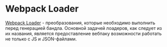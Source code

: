# Webpack Loader

[Webpack Loader](https://webpack.js.org/loaders/) - преобразования, которые необходимо выполнить перед генерацией бандла. Основной задачей лоадеров, как следует из их названия, является предоставление вебпаку возможности работать не только с JS и JSON-файлами.